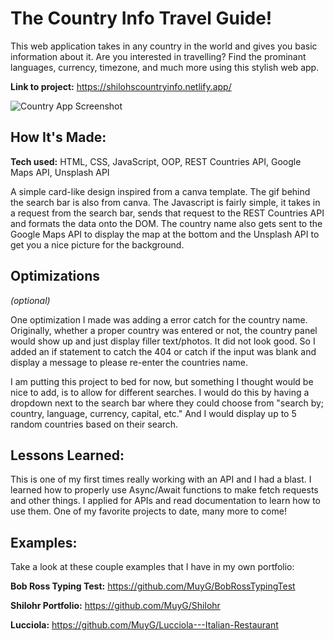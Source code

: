 # The Country Info Travel Guide!
This web application takes in any country in the world and gives you basic information about it. Are you interested in travelling? Find the prominant languages, currency, timezone, and much more using this stylish web app.

**Link to project:** https://shilohscountryinfo.netlify.app/

![Country App Screenshot](https://imgur.com/SCBu5XM.png)

## How It's Made:

**Tech used:** HTML, CSS, JavaScript, OOP, REST Countries API, Google Maps API, Unsplash API

A simple card-like design inspired from a canva template. The gif behind the search bar is also from canva. The Javascript is fairly simple, it takes in a request from the search bar, sends that request to the REST Countries API and formats the data onto the DOM. The country name also gets sent to the Google Maps API to display the map at the bottom and the Unsplash API to get you a nice picture for the background.

## Optimizations
*(optional)*

One optimization I made was adding a error catch for the country name. Originally, whether a proper country was entered or not, the country panel would show up and just display filler text/photos. It did not look good. So I added an if statement to catch the 404 or catch if the input was blank and display a message to please re-enter the countries name. 

I am putting this project to bed for now, but something I thought would be nice to add, is to allow for different searches. I would do this by having a dropdown next to the search bar where they could choose from "search by; country, language, currency, capital, etc." And I would display up to 5 random countries based on their search.

## Lessons Learned:

This is one of my first times really working with an API and I had a blast. I learned how to properly use Async/Await functions to make fetch requests and other things. I applied for APIs and read documentation to learn how to use them. One of my favorite projects to date, many more to come!

## Examples:
Take a look at these couple examples that I have in my own portfolio:

**Bob Ross Typing Test:** https://github.com/MuyG/BobRossTypingTest

**Shilohr Portfolio:** https://github.com/MuyG/Shilohr

**Lucciola:** https://github.com/MuyG/Lucciola---Italian-Restaurant



